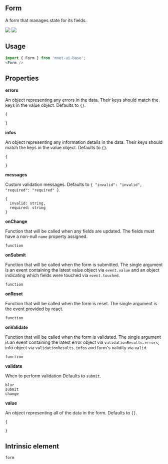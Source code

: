 ## Form
A form that manages state for its fields.

[![](https://cdn-images-1.medium.com/fit/c/120/120/1*TD1P0HtIH9zF0UEH28zYtw.png)](https://storybook.grommet.io/?selectedKind=Input-Form&full=0&stories=1&panelRight=0) [![](https://codesandbox.io/static/img/play-codesandbox.svg)](https://codesandbox.io/s/github/grommet/grommet-sandbox?initialpath=/form&module=%2Fsrc%2FForm.js)
## Usage

```javascript
import { Form } from 'mnet-ui-base';
<Form />
```

## Properties

**errors**

An object representing any errors in the data. Their keys should
        match the keys in the value object. Defaults to `{}`.

```
{

}
```

**infos**

An object representing any information details in the data.
        Their keys should match the keys in the value object. Defaults to `{}`.

```
{

}
```

**messages**

Custom validation messages. Defaults to `{
  "invalid": "invalid",
  "required": "required"
}`.

```
{
  invalid: string,
  required: string
}
```

**onChange**

Function that will be called when any fields are updated.
      The fields must have a non-null `name` property assigned.

```
function
```

**onSubmit**

Function that will be called when the form is submitted. The
      single argument is an event containing the latest value object
      via `event.value` and an object indicating which fields were
      touched via `event.touched`.

```
function
```

**onReset**

Function that will be called when the form is reset. The
      single argument is the event provided by react.

```
function
```

**onValidate**

Function that will be called when the form is validated. The
      single argument is an event containing the latest error object
      via `validationResults.errors`, info object via 
      `validationResults.infos` and form's validity via `valid`.

```
function
```

**validate**

When to perform validation Defaults to `submit`.

```
blur
submit
change
```

**value**

An object representing all of the data in the form. Defaults to `{}`.

```
{

}
```
  
## Intrinsic element

```
form
```